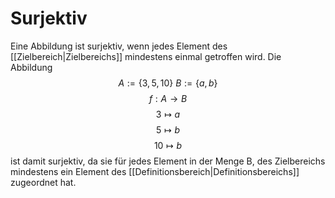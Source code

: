 # Surjektiv
Eine Abbildung ist surjektiv, wenn jedes Element des [[Zielbereich|Zielbereichs]] mindestens einmal getroffen wird. Die Abbildung
$$A:=\{3,5,10\}\ B:=\{a,b\}$$
$$f:A\rightarrow B$$
$$3\mapsto a$$
$$5\mapsto b$$
$$10\mapsto b$$
ist damit surjektiv, da sie für jedes Element in der Menge B, des Zielbereichs mindestens ein Element des [[Definitionsbereich|Definitionsbereichs]] zugeordnet hat.